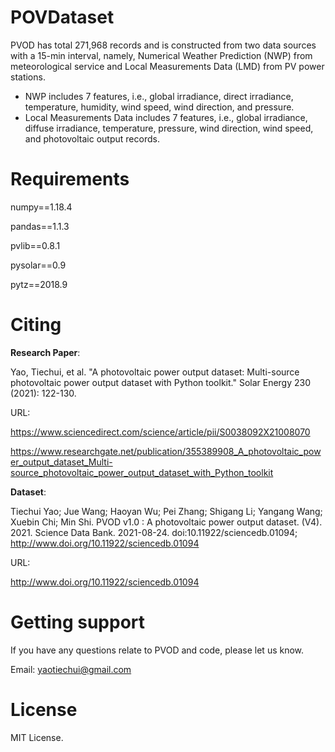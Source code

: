 # POVDataset



PVOD has total 271,968 records and is constructed from two data sources with a 15-min interval, namely, Numerical Weather Prediction (NWP) from meteorological service and Local Measurements Data (LMD) from PV power stations. 

- NWP includes 7 features, i.e., global irradiance, direct irradiance, temperature, humidity, wind speed, wind direction, and pressure.
- Local Measurements Data includes 7 features, i.e., global irradiance, diffuse irradiance, temperature, pressure, wind direction, wind speed, and photovoltaic output records.


# Requirements

numpy==1.18.4

pandas==1.1.3

pvlib==0.8.1

pysolar==0.9

pytz==2018.9


# Citing


**Research Paper**: 

Yao, Tiechui, et al. "A photovoltaic power output dataset: Multi-source photovoltaic power output dataset with Python toolkit." Solar Energy 230 (2021): 122-130.

URL: 

https://www.sciencedirect.com/science/article/pii/S0038092X21008070

https://www.researchgate.net/publication/355389908_A_photovoltaic_power_output_dataset_Multi-source_photovoltaic_power_output_dataset_with_Python_toolkit


**Dataset**: 

Tiechui Yao; Jue Wang; Haoyan Wu; Pei Zhang; Shigang Li; Yangang Wang; Xuebin Chi; Min Shi. PVOD v1.0 : A photovoltaic power output dataset. (V4). 2021. Science Data Bank. 2021-08-24. doi:10.11922/sciencedb.01094; http://www.doi.org/10.11922/sciencedb.01094

URL: 

http://www.doi.org/10.11922/sciencedb.01094

# Getting support

If you have any questions relate to PVOD and code, please let us know. 

Email: yaotiechui@gmail.com

# License

MIT License.
